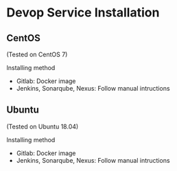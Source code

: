 # Devop Service Installation

## CentOS

(Tested on CentOS 7) 

Installing method
- Gitlab: Docker image
- Jenkins, Sonarqube, Nexus: Follow manual intructions

## Ubuntu 

(Tested on Ubuntu 18.04) 

Installing method
- Gitlab: Docker image
- Jenkins, Sonarqube, Nexus: Follow manual intructions